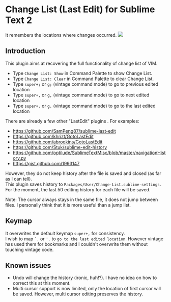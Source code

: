 Change List (Last Edit) for Sublime Text 2
====================
It remembers the locations where changes occurred.
<img src="https://github.com/randy3k/Change-List/raw/master/changelist.png">

Introduction
------------

This plugin aims at recovering the full functionality of change list of VIM.
* Type ``Change List: Show`` in Command Palette to show Change List.
* Type ``Change List: Clear`` in Command Palette to clear Change List.
* Type ``super+;`` or ``g;`` (vintage command mode) to go to previous edited location
* Type ``super+,`` or ``g,`` (vintage command mode) to go to next edited location
* Type ``super+.`` or ``g.`` (vintage command mode) to go to the last edited location

There are already a few other "LastEdit" plugins . For examples:
* https://github.com/SamPeng87/sublime-last-edit
* https://github.com/khrizt/GotoLastEdit
* https://github.com/abrookins/GotoLastEdit
* https://github.com/Stuk/sublime-edit-history
* https://github.com/optilude/SublimeTextMisc/blob/master/navigationHistory.py
* https://gist.github.com/1993147

However, they do not keep  history after the file is saved and closed (as far as I can tell).<BR>
This plugin saves history to ``Packages/User/Change-List.sublime-settings``.<BR>
For the moment, the last 50 editing history for each file will be saved.<BR>

Note: The cursor always stays in the same file, it does not jump between files.
I personally think that it is more useful than a jump list.

Keymap
----------------------
It overwrites the default keymap ``super+,`` for consistency.<br>
I wish to map <code>\`.</code> or ``'.`` to ``go to the last edited location``.
However vintage has used them for bookmarks and I couldn't overwrite them without touching vintage code.

Known issues
-----------------------
* Undo will change the history (ironic, huh!?). I have no idea on how to correct this at this moment.
* Multi cursor support is now limited, only the location of first cursor will be saved.
  However, multi cursor editing preserves the history.
